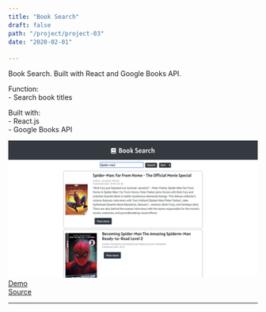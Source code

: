 ```yaml
---
title: "Book Search"
draft: false
path: "/project/project-03"
date: "2020-02-01"

---
```

Book Search. 
Built with React and Google Books API.

Function:  
    - Search book titles  
 
Built with:  
    - React.js  
    - Google Books API 

![](./image/project03.png)
<a href="https://sumi0820.github.io/Book-Search" target="_blank">Demo</a>  
<a href="https://github.com/sumi0820/Book-Search" target="_blank">Source</a>



---
